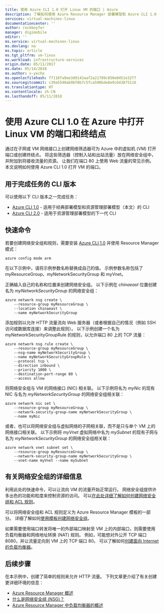 ```yaml
---
title: 使用 Azure CLI 1.0 打开 Linux VM 的端口 | Azure
description: 了解如何使用 Azure Resource Manager 部署模型和 Azure CLI 1.0 在 Linux VM 上打开端口/创建终结点
services: virtual-machines-linux
documentationcenter: ''
author: rockboyfor
manager: digimobile
editor: ''
ms.service: virtual-machines-linux
ms.devlang: na
ms.topic: article
ms.tgt_pltfrm: vm-linux
ms.workload: infrastructure-services
origin.date: 05/11/2017
ms.date: 05/14/2018
ms.author: v-yeche
ms.openlocfilehash: f7118fa9ee3d9143aaf2a21789c850e8451e32f7
ms.sourcegitcommit: c39a5540ab9bf8b7c5fca590bde8e9c643875116
ms.translationtype: HT
ms.contentlocale: zh-CN
ms.lasthandoff: 05/11/2018
---
```

# <a name="opening-ports-and-endpoints-to-a-linux-vm-in-azure-using-the-azure-cli-10"></a>使用 Azure CLI 1.0 在 Azure 中打开 Linux VM 的端口和终结点
通过在子网或 VM 网络接口上创建网络筛选器可为 Azure 中的虚拟机 (VM) 打开端口或创建终结点。 将这些筛选器（控制入站和出站流量）放在网络安全组中，并附加到将接收流量的资源。 让我们在端口 80 上使用 Web 流量的常见示例。 本文说明如何使用 Azure CLI 1.0 打开 VM 的端口。

## <a name="cli-versions-to-complete-the-task"></a>用于完成任务的 CLI 版本
可以使用以下 CLI 版本之一完成任务：

- [Azure CLI 1.0](#quick-commands) - 适用于经典部署模型和资源管理部署模型（本文）的 CLI
- [Azure CLI 2.0](nsg-quickstart.md) - 适用于资源管理部署模型的下一代 CLI

## <a name="quick-commands"></a>快速命令
若要创建网络安全组和规则，需要安装 [Azure CLI 1.0](../../cli-install-nodejs.md) 并使用 Resource Manager 模式：

```azurecli
azure config mode arm
```

在以下示例中，请将示例参数名称替换成自己的值。 示例参数名称包括了 myResourceGroup、myNetworkSecurityGroup 和 myVnet。

正确输入自己的名称和位置来创建网络安全组。 以下示例在 *chinaeast* 位置创建名为 *myNetworkSecurityGroup* 的网络安全组：

```azurecli
azure network nsg create \
    --resource-group myResourceGroup \
    --location chinaeast \
    --name myNetworkSecurityGroup
```

添加规则以允许 HTTP 流量流向 Web 服务器（或者根据自己的情况（例如 SSH 访问或数据库连接）来调整此规则）。 以下示例创建一个名为 myNetworkSecurityGroupRule 的规则，以允许端口 80 上的 TCP 流量：

```azurecli
azure network nsg rule create \
    --resource-group myResourceGroup \
    --nsg-name myNetworkSecurityGroup \
    --name myNetworkSecurityGroupRule \
    --protocol tcp \
    --direction inbound \
    --priority 1000 \
    --destination-port-range 80 \
    --access allow
```

将网络安全组与 VM 的网络接口 (NIC) 相关联。 以下示例将名为 *myNic* 的现有 NIC 与名为 *myNetworkSecurityGroup* 的网络安全组相关联：

```azurecli
azure network nic set \
    --resource-group myResourceGroup \
    --network-security-group-name myNetworkSecurityGroup \
    --name myNic
```

或者，也可以将网络安全组与虚拟网络的子网相关联，而不是只与单个 VM 上的网络接口相关联。 以下示例将 *myVnet* 虚拟网络中名为 *mySubnet* 的现有子网与名为 *myNetworkSecurityGroup* 的网络安全组相关联：

```azurecli
azure network vnet subnet set \
    --resource-group myResourceGroup \
    --network-security-group-name myNetworkSecurityGroup \
    --vnet-name myVnet --name mySubnet
```

## <a name="more-information-on-network-security-groups"></a>有关网络安全组的详细信息
利用此处的快速命令，可以让流向 VM 的流量开始正常运行。 网络安全组提供许多出色的功能和粒度来控制资源的访问。 可以[在此处详细了解如何创建网络安全组和 ACL 规则](../../virtual-network/tutorial-filter-network-traffic-cli.md)。

可以将网络安全组和 ACL 规则定义为 Azure Resource Manager 模板的一部分。 详细了解如何[使用模板创建网络安全组](../../virtual-network/template-samples.md)。

如果需要使用端口转发将唯一的外部端口映射至 VM 上的内部端口，则需要使用负载均衡器和网络地址转换 (NAT) 规则。 例如，可能想对外公开 TCP 端口 8080，并让流量定向到 VM 上的 TCP 端口 80。 可以了解如何[创建面向 Internet 的负载均衡器](../../load-balancer/load-balancer-get-started-internet-arm-cli.md)。

## <a name="next-steps"></a>后续步骤
在本示例中，创建了简单的规则来允许 HTTP 流量。 下列文章更介绍了有关创建更详细环境的信息：

* [Azure Resource Manager 概述](../../azure-resource-manager/resource-group-overview.md)
* [什么是网络安全组 (NSG)？](../../virtual-network/virtual-networks-nsg.md)
* [Azure Resource Manager 中负载均衡器的概述](../../load-balancer/load-balancer-arm.md)
<!-- Update_Description: wording update, update link -->